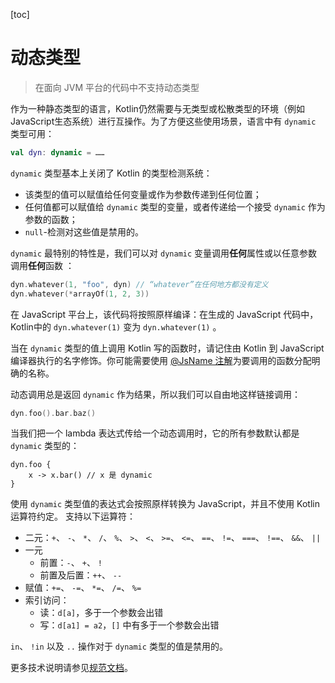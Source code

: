 [toc]

# 动态类型

> 在面向 JVM 平台的代码中不支持动态类型

作为一种静态类型的语言，Kotlin仍然需要与无类型或松散类型的环境（例如 JavaScript生态系统）进行互操作。为了方便这些使用场景，语言中有 `dynamic` 类型可用：

```kotlin
val dyn: dynamic = ……
```

`dynamic` 类型基本上关闭了 Kotlin 的类型检测系统：

- 该类型的值可以赋值给任何变量或作为参数传递到任何位置；
- 任何值都可以赋值给 `dynamic` 类型的变量，或者传递给一个接受 `dynamic` 作为参数的函数；
- `null`-检测对这些值是禁用的。

`dynamic` 最特别的特性是，我们可以对 `dynamic` 变量调用**任何**属性或以任意参数调用**任何**函数 ：

```kotlin
dyn.whatever(1, "foo", dyn) // “whatever”在任何地方都没有定义
dyn.whatever(*arrayOf(1, 2, 3))
```

在 JavaScript 平台上，该代码将按照原样编译：在生成的 JavaScript 代码中，Kotlin中的 `dyn.whatever(1)` 变为 `dyn.whatever(1)` 。

当在 `dynamic` 类型的值上调用 Kotlin 写的函数时，请记住由 Kotlin 到 JavaScript 编译器执行的名字修饰。你可能需要使用 [@JsName 注解](https://www.kotlincn.net/docs/reference/js-to-kotlin-interop.html#jsname-注解)为要调用的函数分配明确的名称。

动态调用总是返回 `dynamic` 作为结果，所以我们可以自由地这样链接调用：

```kotlin
dyn.foo().bar.baz()
```

当我们把一个 lambda 表达式传给一个动态调用时，它的所有参数默认都是 `dynamic` 类型的：

```
dyn.foo {
    x -> x.bar() // x 是 dynamic
}
```

使用 `dynamic` 类型值的表达式会按照原样转换为 JavaScript，并且不使用 Kotlin 运算符约定。 支持以下运算符：

- 二元：`+`、 `-`、 `*`、 `/`、 `%`、 `>`、 `<`、 `>=`、 `<=`、 `==`、 `!=`、 `===`、 `!==`、 `&&`、 `||`
- 一元
  - 前置：`-`、 `+`、 `!`
  - 前置及后置：`++`、 `--`
- 赋值：`+=`、 `-=`、 `*=`、 `/=`、 `%=`
- 索引访问：
  - 读：`d[a]`，多于一个参数会出错
  - 写：`d[a1] = a2`，`[]` 中有多于一个参数会出错

`in`、 `!in` 以及 `..` 操作对于 `dynamic` 类型的值是禁用的。

更多技术说明请参见[规范文档](https://github.com/JetBrains/kotlin/blob/master/spec-docs/dynamic-types.md)。